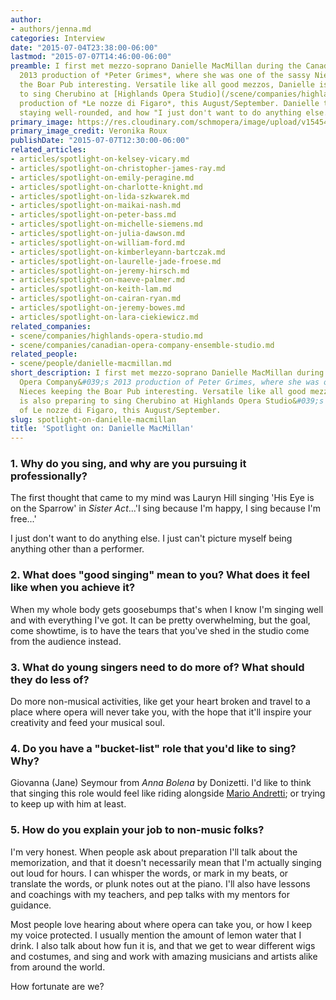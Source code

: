 ```yaml
---
author:
- authors/jenna.md
categories: Interview
date: "2015-07-04T23:38:00-06:00"
lastmod: "2015-07-07T14:46:00-06:00"
preamble: I first met mezzo-soprano Danielle MacMillan during the Canadian Opera Company's
  2013 production of *Peter Grimes*, where she was one of the sassy Nieces keeping
  the Boar Pub interesting. Versatile like all good mezzos, Danielle is also preparing
  to sing Cherubino at [Highlands Opera Studio](/scene/companies/highlands-opera-studio/)'s
  production of *Le nozze di Figaro*, this August/September. Danielle talks about
  staying well-rounded, and how "I just don't want to do anything else.
primary_image: https://res.cloudinary.com/schmopera/image/upload/v1545409169/media/webhook-uploads/1436075260577/DanielleVeronikaRoux.jpg.jpg
primary_image_credit: Veronika Roux
publishDate: "2015-07-07T12:30:00-06:00"
related_articles:
- articles/spotlight-on-kelsey-vicary.md
- articles/spotlight-on-christopher-james-ray.md
- articles/spotlight-on-emily-peragine.md
- articles/spotlight-on-charlotte-knight.md
- articles/spotlight-on-lida-szkwarek.md
- articles/spotlight-on-maikai-nash.md
- articles/spotlight-on-peter-bass.md
- articles/spotlight-on-michelle-siemens.md
- articles/spotlight-on-julia-dawson.md
- articles/spotlight-on-william-ford.md
- articles/spotlight-on-kimberleyann-bartczak.md
- articles/spotlight-on-laurelle-jade-froese.md
- articles/spotlight-on-jeremy-hirsch.md
- articles/spotlight-on-maeve-palmer.md
- articles/spotlight-on-keith-lam.md
- articles/spotlight-on-cairan-ryan.md
- articles/spotlight-on-jeremy-bowes.md
- articles/spotlight-on-lara-ciekiewicz.md
related_companies:
- scene/companies/highlands-opera-studio.md
- scene/companies/canadian-opera-company-ensemble-studio.md
related_people:
- scene/people/danielle-macmillan.md
short_description: I first met mezzo-soprano Danielle MacMillan during the Canadian
  Opera Company&#039;s 2013 production of Peter Grimes, where she was one of the sassy
  Nieces keeping the Boar Pub interesting. Versatile like all good mezzos, Danielle
  is also preparing to sing Cherubino at Highlands Opera Studio&#039;s production
  of Le nozze di Figaro, this August/September.
slug: spotlight-on-danielle-macmillan
title: 'Spotlight on: Danielle MacMillan'
---
```


### 1. Why do you sing, and why are you pursuing it professionally?

The first thought that came to my mind was Lauryn Hill singing 'His Eye is on the Sparrow' in *Sister Act*...'I sing because I'm happy, I sing because I'm free...'

I just don't want to do anything else. I just can't picture myself being anything other than a performer. 

### 2. What does "good singing" mean to you? What does it feel like when you achieve it?

When my whole body gets goosebumps that's when I know I'm singing well and with everything I've got. It can be pretty overwhelming, but the goal, come showtime, is to have the tears that you've shed in the studio come from the audience instead.

### 3. What do young singers need to do more of? What should they do less of?

Do more non-musical activities, like get your heart broken and travel to a place where opera will never take you, with the hope that it'll inspire your creativity and feed your musical soul. 

### 4. Do you have a "bucket-list" role that you'd like to sing? Why?

Giovanna (Jane) Seymour from *Anna Bolena* by Donizetti. I'd like to think that singing this role would feel like riding alongside [Mario Andretti](http://www.marioandretti.com/); or trying to keep up with him at least. 

### 5. How do you explain your job to non-music folks?

I'm very honest. When people ask about preparation I'll talk about the memorization, and that it doesn't necessarily mean that I'm actually singing out loud for hours. I can whisper the words, or mark in my beats, or translate the words, or plunk notes out at the piano. I'll also have lessons and coachings with my teachers, and pep talks with my mentors for guidance. 

Most people love hearing about where opera can take you, or how I keep my voice protected. I usually mention the amount of lemon water that I drink. I also talk about how fun it is, and that we get to wear different wigs and costumes, and sing and work with amazing musicians and artists alike from around the world. 

How fortunate are we? 
